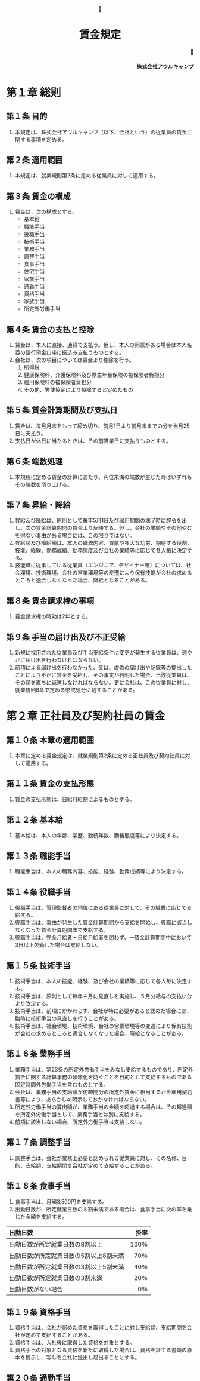 <br/><br/><br/><br/><br/><br/><br/><br/><br/><br/><br/><br/><br/><br/>
<div style="text-align:center; width:auto;"><h1>賃金規定</h1></div>
<div style="text-align:right; width:auto;"><h4>株式会社アウルキャンプ</h4></div>
<div style="page-break-before:always"></div>

# 第１章		総則

## 第１条	目的
1.	本規定は、株式会社アウルキャンプ（以下、会社という）の従業員の賃金に関する事項を定める。

## 第２条	適用範囲
1.	本規定は、就業規則第2条に定める従業員に対して適用する。

## 第３条	賃金の構成
1.	賃金は、次の構成とする。
	-	基本給
	-	職能手当
	-	役職手当
	- 技術手当
	-	業務手当
	- 調整手当
	- 食事手当
	- 住宅手当
	- 家族手当
	-	通勤手当
	- 資格手当
	-	家族手当
	-	所定外労働手当


## 第４条	賃金の支払と控除
1.	賃金は、本人に直接、通貨で支払う。但し、本人の同意がある場合は本人名義の銀行預金口座に振込み支払うものとする。
1.	会社は、次の項目については賃金より控除を行う。
	1.	所得税
	1.	健康保険料、介護保険料及び厚生年金保険の被保険者負担分
	1.	雇用保険料の被保険者負担分
	1.	その他、労使協定により控除すると定めたもの

## 第５条	賃金計算期間及び支払日
1.	賃金は、毎月月末をもって締め切り、前月1日より前月末までの分を当月25日に支払う。
1.	支払日が休日に当たるときは、その前営業日に支払うものとする。

## 第６条	端数処理
1.	本規程に定める賃金の計算にあたり、円位未満の端数が生じた時はいずれもその端数を切り上げる。

## 第７条	昇給・降給
1.	昇給及び降給は、原則として毎年5月1日及び試用期間の満了時に辞令を出し、次の賃金計算期間の賃金より反映する。但し、会社の業績やその他やむを得ない事由がある場合には、この限りではない。
1.	昇給額及び降給額は、本人の職務内容、貢献や多大な功労、期待する役割、技能、経験、勤務成績、勤務態度及び会社の業績等に応じて各人毎に決定する。
1.	技能職に従事している従業員（エンジニア、デザイナー等）については、社会環境、技術環境、会社の営業環境等の変遷により保有技能が会社の求めるところと適合しなくなった場合、降給となることがある。

## 第８条	賃金請求権の事項
1.	賃金請求権の時効は2年とする。

## 第９条	手当の届け出及び不正受給
1.	新規に採用された従業員及び手当支給条件に変更が発生する従業員は、速やかに届け出を行わなければならない。
1.	前項による届け出を行わなかった、又は、虚偽の届け出や記録等の提出したことにより不正に賃金を受給し、その事実が判明した場合、当該従業員は、その額を直ちに返還しなければならない。更に会社は、この従業員に対し、就業規則8章で定める懲戒処分に処することがある。

<div style="page-break-before:always"></div>

# 第２章	正社員及び契約社員の賃金

## 第１０条	本章の適用範囲
1.	本章に定める賃金規定は、就業規則第2条に定める正社員及び契約社員に対して適用する。

## 第１１条	賃金の支払形態
1.	賃金の支払形態は、日給月給制によるものとする。

## 第１２条	基本給
1.	基本給は、本人の年齢、学歴、勤続年数、勤務態度等により決定する。

## 第１３条	職能手当
1.	職能手当は、本人の職務内容、技能、経験、勤務成績等により決定する。

## 第１４条	役職手当
1.	役職手当は、管理監督者の地位にある従業員に対して、その職責に応じて支給する。
1.	役職手当は、事由が発生した賃金計算期間から支給を開始し、役職に該当しなくなった賃金計算期間まで支給する。
1.	役職手当は、完全月給者・日給月給者を問わず、一賃金計算期間中において3日以上欠勤した場合は支給しない。

## 第１５条	技術手当
1.	技術手当は、本人の技能、経験、及び会社の業績等に応じて各人毎に決定する。
1.	技術手当は、原則として毎年４月に見直しを実施し、５月分給与の支払い分より改定する。
1.	技術手当は、前項にかかわらず、会社が特に必要があると認めた場合には、臨時に技術手当の見直しを行うことがある。
1.	技術手当は、社会環境、技術環境、会社の営業環境等の変遷により保有技能が会社の求めるところと適合しなくなった場合、降給となることがある。

## 第１６条	業務手当
1.	業務手当は、第23条の所定外労働手当をみなし支給するものであり、所定外賃金に関する計算事務の煩雑化を防ぐことを目的として支給するものである固定時間外労働手当を含むものとする。
1.	会社は、業務手当の支給額が何時間分の所定外賃金に相当するかを雇用契約書等により、あらかじめ明示しておかなければならない。
1.	所定外労働手当の算出額が、業務手当の金額を超過する場合は、その超過額を所定外労働手当として、業務手当とは別に支給する。
1.	前項に該当しない場合、所定外労働手当は支給しない。

## 第１７条	調整手当
1. 調整手当は、会社が業務上必要と認められる従業員に対し、その名称、目的、支給額、支給期間を会社が定めて支給することがある。

## 第１８条	食事手当
1. 食事手当は、月額3,500円を支給する。
1. 出勤日数が、所定就業日数の８割未満である場合は、食事手当に次の率を乗じた金額を支給する。

|出勤日数|掛率|
|:---|---:|
|出勤日数が所定就業日数の8割以上|100％|
|出勤日数が所定就業日数の5割以上8割未満|70％|
|出勤日数が所定就業日数の3割以上5割未満|40％|
|出勤日数が所定就業日数の3割未満|20％|
|出勤日数がない場合|0％|

## 第１９条	資格手当
1.	資格手当は、会社が認めた資格を取得したことに対し支給額、支給期間を会社が定めて支給することがある。
1.	資格手当は、入社後に取得した資格を対象とする。
1.	資格手当の対象となる資格を新たに取得した場合は、資格を証する書類の原本を提示し、写しを会社に提出し届出ることとする。

## 第２０条	通勤手当
1.	通勤手当は、次のとおり算定し、支給する。
	1.	通勤手当は、次の上限額を超えないように支給する。
		-	常勤正社員・契約社員の場合・・・30,000円
		-	上記以外の場合・・・1,250円 × 月平均所定労働日数
	1.	公共交通機関を利用して通勤する場合、次の通り算定する。
		-	会社が合理的であると認めた通勤経理・方法に限り、交通費を実費支給する。
		-	原則として1か月分の通勤定期代により支給するが、所定労働日数が少ない場合やその他の事由により通勤定期を利用しない方が合理的である場合は、その限りではない。
  1.  バス利用で通勤する場合、自宅と最寄駅の直線距離が2キロ以上である場合のみ認める。
	1.	自転車及び徒歩のみで通勤する場合、次のとおり算定する。
		-	自宅から勤務地までの直線距離及び月平均所定労働日数により算定する。
1.	前項の定めによらず会社が特別に認めた場合は、上限額を超えて通勤手当を支給することがある。
1.	有給・無給の制限なく、休職・休暇・欠勤等が発生した賃金計算期間の通勤手当は、次のとおり手当を減額する。
	1.	通勤定期を利用して通勤している、又は、自転車及び徒歩のみで通勤している場合
		-	実労働日数が月平均所定労働日の75%以下の場合
			-	通勤手当 × (実労働日数 ÷ 月平均所定労働日数)
		-	実労働日数が月平均所定労働日の75%を超える場合
			-	減額を行わない
	1.	上記以外の場合
		-	休職・休暇・欠勤のあった日の交通費は一切支給しない
1.	入退社・転勤・引っ越し等の事由により、賃金計算期間内の通勤手当算定が難しい場合、都度会社と本人が協議のうえ支給額を決定するものとする。但し、会社に対して経路変更等の申請・連絡が適切に行われていない場合は、協議を経ず会社の判断のみで当該期間の支給額を決定することがある。

※1項3号の算定表

|直線距離|支給額|
|:--|:--|
|2km以上5km未満|1日あたり100円|
|5km以上8km未満|1日あたり150円|
|8km以上12km未満|1日あたり200円|
|12km以上|1日あたり250円|

## 第２１条	家族手当
1.	家族手当は、賃金締切日の前月の末日において健康保険の被扶養者かつ従業員本人及び本人と同居する配偶者又は子（養子・実子を問わず）を有する従業員に対し、区分に従い次のとおり支給する。

|健康保険の被扶養者|月額|
|:------:|---------:|
|配偶者|10,000円|
|第一子|2,000円|
|第二子|1,500円|
|第三子以降|1,000円|

2.	前項に定める子については、満１８歳に達した日もしくは資格喪失した日が属する月まで支給対象とする。
3.	会社に対して家族構成の変更等の申請・連絡を行う。適切に行われていない場合は、協議を経ず会社の判断のみで支給を打ち切ることがある。
4.	第３号の連絡に虚偽等が発覚した場合、懲戒の対象とする場合がある。

## 第２２条	住宅手当
1.	住宅手当は、自ら居住する住宅を要するために家賃または住宅ローンを負担している従業員に対し、次に定める額を支給する。

|住宅区分|住宅手当額|
|:------:|:---------|
|賃貸|月の家賃と管理費を合計した金額。|
|持家|住宅ローンの月額支払い金額と管理費を合計した金額。ただし駐輪場、修繕積立金などは除く。|

|家賃|月額|
|:------:|---------:|
|〜59,999円|15,000円|
|60,000〜89,999円|20,000円|
|90,000〜円|25,000円|

2.	住宅手当の算定は前年12月末時点において最も新しい月額家賃を証する書類（以下証明書類という）を１月１５日までに会社に提出するものとし、それに基づき１月２５日支払い分から１年間の住宅手当の額を決定する。ただし、月額家賃を証する書類については、前回提出時と変更がなく、その旨を書面で申し出て、会社が認めた場合は提出を省略することができる。
3.	引っ越し、その他の事由により、前項により提出した書類に変更があった場合は、事由の生じた日の属する賃金計算期間の末日までに変更後の証明書類を添付して会社に届けでること。会社はそれに基づき、翌月支払い分から新たに算定した住宅手当を支給する。
4.	前各号の連絡に虚偽等が発覚した場合、懲戒の対象とする場合がある。

## 第２３条	所定外労働手当
1.	所定外労働手当は、次の労働時間の対価として支給する。
	-	超過労働 ・・・ 雇用契約で定められた所定労働時間を超えた労働時間
	-	法定外労働 ・・・ 労働基準法で定められた法定労働時間を超えて労働した時間
	-	深夜労働 ・・・ 深夜（22時から5時）に労働した時間
	-	休日労働 ・・・ 就業規則第30条で定められた法定休日に労働した時間
1.	所定外労働手当は、次のとおり算定し、支給する。但し、業務手当を支給される従業員については、第16条の定めを優先するものとする。
	1.	時間単価
		-	（基本給 ＋ 職能手当 ＋ 役職手当 + 技術手当 + 食事手当）÷ 月平均所定労働時間
	1.	超過労働に係る手当額
		1.	超過労働時間の算出
			-	超過労働時間 = 所定労働時間を超える労働時間
			-	超過労働時間と法定外労働の労働時間帯が重複する場合、法定外労働に係る手当として支給し、この時間帯は超過労働時間から除外する。
		1.	手当額の算出
			-	手当額 = 時間単価 × 超過労働時間
	1.	法定外労働時間に係る手当額
		1.	法定外労働時間の算出
			-	法定外労働時間 = 労働基準法第32条で定められた労働時間を超える労働時間
			-	休日労働時間は、休日労働に係る手当として支給し、この時間帯は法定外労働時間から除外する。
			-	法定外労働時間は実労働時間から算出する。よって、有給休暇等により実際に労働していない時間については、法定外労働時間から除外する。
		1.	手当額の算出
			-	手当額 = 時間単価 × 125% × 法定外労働時間
	1.	深夜労働に係る手当額
		1.	深夜労働時間の算出
			-	法定外労働時間 = 深夜労働時間 = 22時から5時までに労働した時間
			-	深夜労働と法定外労働の労働時間帯が重複する場合、この時間帯は深夜労働時間も含む（休日労働に係る手当と重複支給となる）。
		1.	手当額の算出
			-	手当額 = 時間単価 × 25% × 深夜労働時間
	1.	休日労働に係る手当額
		1.	休日労働時間の算出
			-	休日労働時間 = 就業規則第30条で定められた法定休日に労働した時間
		1.	手当額の算出
			-	手当額 = 時間単価 × 135% × 休日労働時間
	1.	手当総額の算出
		-	手当額 = 2号から5号により算出した手当額の総計
1.	管理職に対しては、超過労働、法定外労働及び休日労働に係る所定外労働手当は、支給しない。

## 第２４条	賃金の日割り計算
1.	賃金計算期間の途中で入退社し、その期間の所定労働日数が月平均所定労働日数を下回る場合は、賃金を日割りして支給する。
1.	前項によらず、新卒者及び会社がそれに準ずると判断した者が月初に入社する場合、入社月の賃金を日割りせずに支給することがある。
1.	日割り計算を行う場合の賃金算出方法は、次のとおりとする。
	-	日割り対象の賃金 × (労働日数 ÷ 月平均所定労働日数) + 日割り対象外の賃金

|賃金項目|日割り計算|
|:--|:--|
|基本給|対象|
|職能手当|対象|
|役職手当|対象|
|技術手当|対象|
|業務手当|対象|
|調整手当|対象|
|食事手当|対象|
|住宅手当|対象外|
|家族手当|対象外|
|通勤手当|対象外（第15条の定めに従う）|
|所定外労働手当|対象外|

## 第２５条	休職・休暇・欠勤等の賃金
1.	年次有給休暇期間は、月所定労働時間を労働したときに支払われる通常の賃金を支払う。
1.	慶忌休暇期間は、第１項の賃金を支払う。
1.	その他休業期間等については、次のとおりとする。
	1.	産前産後の休業期間・・・無給
	1.	母性健康管理の時間・・・無給
	1.	育児のための休憩時間・・無給
	1.	生理休暇・・・無給
	1.	子の看護休業期間・・・無給
	1.	育児休業期間・・・無給
	1.	介護休業期間・・・無給
	1.	公民権行使の時間・・・無給
	1.	裁判員のための休暇期間・・・無給
1.	就業規則第13条で定められた休職期間中は、賃金を支給しない。

## 第２６条	休職・休暇・欠勤等による賃金減額
1.	就業規則で無給と定められた休職・休暇・欠勤・遅刻・早退等については、当該の不就労時間の賃金を減額して支給する。
1.	賃金の減額計算は、所定外労働手当以外の賃金項目に対して行う。
1.	減額支給を行う場合の賃金算出方法は、次のとおりとする。
	-	賃金計算期間における不就労時間が月平均所定労働時間の50%未満の支給額
		-	減額対象の賃金 × (1 - 不就労時間 ÷ 月平均所定労働時間) + 減額対象外の賃金
	-	賃金計算期間における不就労時間が月平均所定労働時間の50%以上の支給額
		-	減額対象の賃金 × (労働時間 ÷ 月平均所定労働時間) + 減額対象外の賃金
	-	減額対象となる賃金項目は、前条第3項の日割り計算対象の定めに従うものとする。

## 第２７条	臨時休業の賃金
1.	会社の都合により、所定労働日に従業員を休業させた場合、休業１日につき労働基準法第12条に規定する平均賃金の60％を支給する。ただし１日のうち一部休業させた場合は、労働基準法第26条に定めるところにより、平均賃金の6割に相当する賃金を保障する。

## 第２８条	非常時払い
1.	従業員又はその収入によって生計を維持する者が、次のいずれかに該当し、その費用に当てるため、従業員から請求があったときは、その都度、そのときまでの労働に対する賃金を支払う。
	1.	出産、疾病または、災害の場合
	1.	退職または、解雇により離職した場合
	1.	結婚または、死亡の場合
	1.	前項の定めによらず会社が特別に認めた場合

## 第２９条	賞与
1. 賞与は、賞与の支給日に在籍しかつ６ヵ月以上継続勤務する従業員（試用期間中の者又は休職中の者、支給日前６ヵ月間で懲戒処分を受けたものを除く）に対し、本人の実績及び勤務成績等、会社の業績等を勘案して支給する。ただし、会社の業績の著しい低下その他やむを得ない事由等がある場合又は本人の勤務成績が悪い場合は支給しないことがある。契約社員、嘱託社員には原則として賞与は支給しない。
1. 評価対象期間は次の通りとして、評価対象期間に通常に勤務し、支給日当日に会社に在籍し、引き続き６ヶ月の就業が見込まれる従業員に対し、支払うこととする。
	1. 賞与支給月 6月：評価対象期間 前年10月1日から当年3月31日
	1. 賞与支給月 12月：評価対象期間 当年4月1日から当年9月30日
1. 前項の賞与に加え、従業員の貢献度に応じて特別賞与を支払うことがある。

<div style="page-break-before:always"></div>

# 第３章	嘱託社員の賃金

## 第３０条	本章の適用範囲
1.	本章に定める賃金規定は、就業規則第2条に定める嘱託社員に対して適用する。

## 第３１条	賃金の支払形態
1.	賃金の支払形態は、時給月給制によるものとする。

## 第３２条	基本給
1.	基本給は、本人の年齢、学歴、勤続年数、勤務態度等により決定する。

## 第３３条	職能手当
1.	職能手当は支給しない。

## 第３４条	役職手当
1.	役職手当は支給しない。

## 第３５条	業務手当
1.	業務手当は支給しない。

## 第３６条	調整手当
1. 調整手当は、会社が業務上必要と認められる従業員に対し、その名称、目的、支給額、支給期間を会社が定めて支給することがある。 

## 第３７条	資格手当
1.	資格手当は、支給しない。

## 第３８条	通勤手当
1.	通勤手当は、次のとおり算定し、支給する。
	1.	公共交通機関を利用して通勤する場合、次の通り算定する。
		-	会社が合理的であると認めた通勤経理・方法に限り、交通費を実費支給する。
		-	上限額は、１日あたり1,000円とする。
	1.	自転車及び徒歩のみで通勤する場合、次のとおり算定する。
		-	自宅から勤務地までの直線距離及び月平均所定労働日数により算定する。
1.	前項の定めによらず会社が特別に認めた場合は、上限額を超えて通勤手当を支給することがある。
1.	有給・無給の制限なく、休職・休暇・欠勤等が発生した賃金計算期間の通勤手当は、次のとおり手当を減額する。
	1.	通勤定期を利用して通勤している、又は、自転車及び徒歩のみで通勤している場合
		-	実労働日数が月平均所定労働日の75%以下の場合
			-	通勤定期代 × (実労働日数 ÷ 月平均所定労働日数)
		-	実労働日数が月平均所定労働日の75%を超える場合
			-	減額を行わない
	1.	上記以外の場合
		-	休職・休暇・欠勤のあった日の交通費は一切支給しない
1.	入退社・転勤・引っ越し等の事由により、賃金計算期間内の通勤手当算定が難しい場合、都度会社と本人が協議のうえ支給額を決定するものとする。但し、会社に対して経路変更等の申請・連絡が適切に行われていない場合は、協議を経ず会社の判断のみで当該期間の支給額を決定することがある。

※1項2号の算定表

|直線距離|支給額|
|:--|:--|
|2km以上5km未満|1日あたり100円|
|5km以上8km未満|1日あたり150円|
|8km以上12km未満|1日あたり200円|
|12km以上|1日あたり250円|

## 第３９条	家族手当
1.	家族手当は、支給しない。

## 第４０条	住宅手当
1.	住宅手当は、支給しない。

## 第４１条	食事手当
1. 食事手当は、支給しない。

## 第４２条	所定外労働手当
1.	所定外労働手当は、第19条の定めに従う。但し、手当の算出における時間単価は、雇用契約による時給額とする。

## 第４３条	休職・休暇・欠勤等の賃金
1.	年次有給休暇期間は、月所定労働時間を労働したあときに支払われる通常の賃金を支払う。
1.	その他休業期間等については、次のとおりとする。
	1.	産前産後の休業期間・・・無給
	1.	母性健康管理の時間・・・無給
	1.	育児のための休憩時間・・無給
	1.	生理休暇・・・無給
	1.	子の看護休業期間・・・無給
	1.	育児休業期間・・・無給
	1.	介護休業期間・・・無給
	1.	公民権行使の時間・・・無給
	1.	裁判員のための休暇期間・・・無給
	1.	慶忌休暇・・・無給

## 第４４条	賞与
賞与は、支給しない。

# 附則
-	本規則は、平成27年 4月 1日から施行する。
- 本規則は、平成29年 8月15日から改定施行する。
- 本規則は、平成30年12月11日から改定施行する。
- 本規則は、令和 1年5月31日から改定施行する。
- 本規則は、令和 2年7月 1日から改定施行する。
-	月平均所定労働日数は、次の通り算定する。
	-	年間労働日数 = 年間暦日数（365日又は366日）— 年間休日合計数
	-	年間所定労働時間 = 年間労働日数 × 7時間45分
	-	月平均所定労働日数 =  年間所定労働時間 ÷ 12
